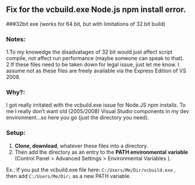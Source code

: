 ## Fix for the vcbuild.exe Node.js npm install error. 
###32bit exe (works for 64 bit, but with limitations of 32 bit build)

### Notes:
1.To my knowedge the disadvatages of 32 bit would just affect script compile, not affect run performance (maybe someone can speak to that).
2.If these files need to be taken down for legal issue, just let me know. I assume not as these files are freely available via the Express Edition of VS 2008.

### Why?:
I got really irritated with the vcbuild.exe issue for Node.JS npm installs. To me I really don’t want old (2005/2008) Visual Studio components in my dev environment…so here you go (just the directory you need). 

### Setup:
1. **Clone, download**, whatever these files into a directory. 
2. Then add the directory as an entry to the **PATH environmental variable** (Control Panel > Advanced Settings > Environmental Variables ).

Ex.: If you put the vcbuild.exe file here: `C:/Users/Me/Dir/vcbuild.exe` ,<br>
then add `C:/Users/Me/Dir;` as a new PATH variable.
